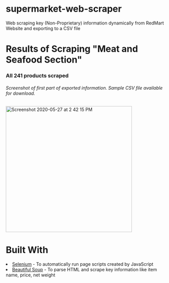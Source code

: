 # supermarket-web-scraper
Web scraping key (Non-Proprietary) information dynamically from RedMart Website and exporting to a CSV file

# Results of Scraping "Meat and Seafood Section"
<h3> All 241 products scraped </h3>
<h6> Screenshot of first part of exported information. Sample CSV file available for download. </h6>
<img width="396" alt="Screenshot 2020-05-27 at 2 42 15 PM" src="https://user-images.githubusercontent.com/54027136/82986386-51d0dd00-a028-11ea-95c3-89d449193bd7.png">

# Built With 
<li>
    <a href="https://www.selenium.dev/" rel="nofollow">Selenium</a>
    - To automatically run page scripts created by JavaScript
</li>
<li>
  <a href="https://www.crummy.com/software/BeautifulSoup/bs4/doc/" rel="nofollow">Beautiful Soup</a>
    - To parse HTML and scrape key information like item name, price, net weight
</li>

